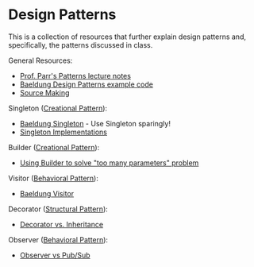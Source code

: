Design Patterns
===============

This is a collection of resources that further explain design patterns and, specifically, the patterns discussed in class.

General Resources:

- [Prof. Parr's Patterns lecture notes](https://github.com/parrt/cs601/blob/master/lectures/patterns.md)
- [Baeldung Design Patterns example code](https://github.com/eugenp/tutorials/tree/master/patterns/design-patterns)
- [Source Making](https://sourcemaking.com/design_patterns)

Singleton ([Creational Pattern](https://sourcemaking.com/design_patterns/creational_patterns)):

- [Baeldung Singleton](https://www.baeldung.com/java-singleton) - Use Singleton sparingly!
- [Singleton Implementations](https://www.journaldev.com/1377/java-singleton-design-pattern-best-practices-examples)

Builder ([Creational Pattern](https://sourcemaking.com/design_patterns/creational_patterns)):

- [Using Builder to solve "too many parameters" problem](https://www.javaworld.com/article/2074938/core-java/too-many-parameters-in-java-methods-part-3-builder-pattern.html)

Visitor ([Behavioral Pattern](https://sourcemaking.com/design_patterns/behavioral_patterns)):

- [Baeldung Visitor](https://www.baeldung.com/java-visitor-pattern)

Decorator ([Structural Pattern](https://sourcemaking.com/design_patterns/structural_patterns)):

- [Decorator vs. Inheritance](https://www.programmerinterview.com/index.php/design-pattern-questions/decorator-pattern-versus-inheritance/)

Observer ([Behavioral Pattern](https://sourcemaking.com/design_patterns/behavioral_patterns)):

- [Observer vs Pub/Sub](https://hackernoon.com/observer-vs-pub-sub-pattern-50d3b27f838c)